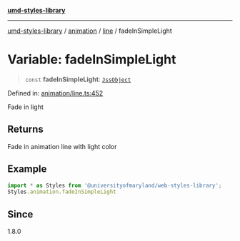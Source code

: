 [**umd-styles-library**](../../../../README.md)

***

[umd-styles-library](../../../../modules.md) / [animation](../../../README.md) / [line](../README.md) / fadeInSimpleLight

# Variable: fadeInSimpleLight

> `const` **fadeInSimpleLight**: [`JssObject`](../../../../utilities/namespaces/transform/type-aliases/JssObject.md)

Defined in: [animation/line.ts:452](https://github.com/UMD-Digital/design-system/blob/ed6189804bf5f4c4fcbe5325b54aac33ac48d614/packages/styles/source/animation/line.ts#L452)

Fade in light

## Returns

Fade in animation line with light color

## Example

```typescript
import * as Styles from '@universityofmaryland/web-styles-library';
Styles.animation.fadeInSimpleLight
```

## Since

1.8.0
